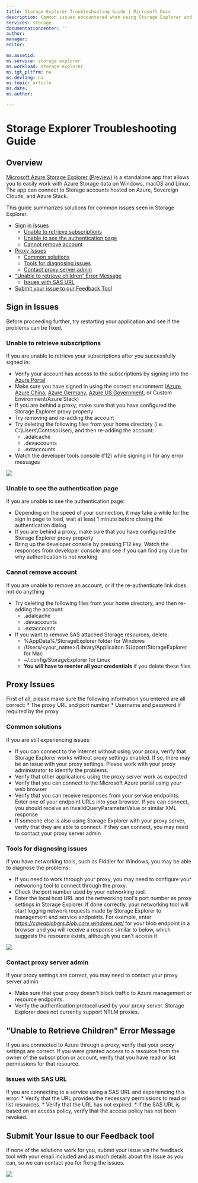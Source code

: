 ```yaml
---
title: Storage Explorer Troubleshooting Guide | Microsoft Docs
description: Common issues encountered when using Storage Explorer and solutions to resolve the issues
services: storage
documentationcenter: ''
author:
manager:
editor:

ms.assetid:
ms.service: storage explorer
ms.workload: storage explorer
ms.tgt_pltfrm: na
ms.devlang: na
ms.topic: article
ms.date:
ms.author:

---
```


# Storage Explorer Troubleshooting Guide

## Overview
[Microsoft Azure Storage Explorer (Preview)](http://storageexplorer.com/) is a standalone app that allows you to easily work with Azure Storage data on Windows, macOS and Linux. The app can connect to Storage accounts hosted on Azure, Sovereign Clouds, and Azure Stack.

This guide summarizes solutions for common issues seen in Storage Explorer.

* [Sign in Issues]
    * [Unable to retrieve subscriptions]
    * [Unable to see the authentication page]
    * [Cannot remove account]
* [Proxy Issues]
    * [Common solutions]
    * [Tools for diagnosing issues]
    * [Contact proxy server admin]
* [“Unable to retrieve children” Error Message]
    * [Issues with SAS URL]
* [Submit your issue to our Feedback Tool]

## <a name="sign-in-issues"></a>Sign in Issues
Before proceeding further, try restarting your application and see if the problems can be fixed.

### <a name="unable-to-retrieve-subscriptions"></a>Unable to retrieve subscriptions
If you are unable to retrieve your subscriptions after you successfully signed in:
* Verify your account has access to the subscriptions by signing into the [Azure Portal](http://portal.azure.com/)
* Make sure you have signed in using the correct environment ([Azure](http://portal.azure.com/), [Azure China](https://portal.azure.cn/), [Azure Germany](https://portal.microsoftazure.de/), [Azure US Government](http://portal.azure.us/), or Custom Environment/Azure Stack)
* If you are behind a proxy, make sure that you have configured the Storage Explorer proxy properly
* Try removing and re-adding the account
* Try deleting the following files from your home directory (i.e. C:\Users\ContosoUser), and then re-adding the account:
    * .adalcache
    * .devaccounts
    * .extaccounts
* Watch the developer tools console (f12) while signing in for any error messages

![][0]

### <a name="unable-to-see-auth-page"></a>Unable to see the authentication page
If you are unable to see the authentication page:
* Depending on the speed of your connection, it may take a while for the sign in page to load, wait at least 1 minute before closing the authentication dialog
* If you are behind a proxy, make sure that you have configured the Storage Explorer proxy properly
* Bring up the developer console by pressing F12 key. Watch the responses from developer console and see if you can find any clue for why authentication is not working

### <a name="unable-to-remove-account"></a>Cannot remove account
If you are unable to remove an account, or if the re-authenticate link does not do anything
* Try deleting the following files from your home directory, and then re-adding the account:
    * .adalcache
    * .devaccounts
    * .extaccounts
* If you want to remove SAS attached Storage resources, delete:
    * %AppData%/StorageExplorer folder for Windows
    * /Users/<your_name>/Library/Applicaiton SUpport/StorageExplorer for Mac
    * ~/.config/StorageExplorer for Linux
    * **You will have to reenter all your credentials** if you delete these files



## <a name="proxy-issues"></a>Proxy Issues
First of all, please make sure the following information you entered are all correct:
    * The proxy URL and port number
    * Username and password if required by the proxy

### <a name="common-solutions"></a>Common solutions
If you are still experiencing issues:
* If you can connect to the internet without using your proxy, verify that Storage Explorer works without proxy settings enabled. If so, there may be an issue with your proxy settings. Please work with your proxy administrator to identify the problems.
* Verify that other applications using the proxy server work as expected
* Verify that you can connect to the Microsoft Azure portal using your web browser
* Verify that you can receive responses from your service endpoints. Enter one of your endpoint URLs into your browser. If you can connect, you should receive an InvalidQueryParameterValue or similar XML response
* If someone else is also using Storage Explorer with your proxy server, verify that they are able to connect. If they can connect, you may need to contact your proxy server admin

### <a name="tools"></a>Tools for diagnosing issues
If you have networking tools, such as Fiddler for Windows, you may be able to diagnose the problems:
* If you need to work through your proxy, you may need to configure your networking tool to connect through the proxy.
* Check the port number used by your networking tool.
* Enter the local host URL and the networking tool's port number as proxy settings in Storage Explorer. If done correctly, your networking tool will start logging network requests made by Storage Explorer to management and service endpoints. For example, enter *https://cawablobgrs.blob.core.windows.net/* for your blob endpoint in a browser and you will receive a response similar to below, which suggests the resource exists, although you can't access it

![][2]


### <a name="contact-admin"></a>Contact proxy server admin
If your proxy settings are correct, you may need to contact your proxy server admin
* Make sure that your proxy doesn't block traffic to Azure management or resource endpoints.
* Verify the authentication protocol used by your proxy server. Storage Explorer does not currently support NTLM proxies.

## <a name="unable-to-retrieve-children"></a>"Unable to Retrieve Children" Error Message
If you are connected to Azure through a proxy, verify that your proxy settings are correct. If you were granted access to a resource from the owner of the subscription or account, verify that you have read or list permissions for that resource.

### <a name="sas-url"></a>Issues with SAS URL
If you are connecting to a service using a SAS URL and experiencing this error:
    * Verify that the URL provides the necessary permissions to read or list resources.
	* Verify that the URL has not expired.
	* If the SAS URL is based on an access policy, verify that the access policy has not been revoked.

## <a name="submit-issues"></a>Submit Your Issue to our Feedback tool
If none of the solutions work for you, submit your issue via the feedback tool with your email included and as much details about the issue as you can, so we can contact you for fixing the issues.

![][1]


<!--Anchors-->
[Sign in Issues]: #sign-in-issues
[Unable to retrieve subscriptions]: #unable-to-retrieve-subscriptions
[Unable to see the authentication page]:#unable-to-see-auth-page
[Cannot remove account]: #unable-to-remove-account
[Proxy Issues]: #proxy-issues
[Common solutions]: #common-solutions
[Tools for diagnosing issues]: #tools
[Contact proxy server admin]: #contact-admin
[“Unable to retrieve children” Error Message]: #unable-to-retrieve-children
[Issues with SAS URL]: #sas-url
[Submit your issue to our Feedback Tool]: #submit-issues

<!--Image references-->
[0]: ./media/se-troubleshooting-guide/f12.png
[1]: ./media/se-troubleshooting-guide/send-feedback.png
[2]: ./media/se-troubleshooting-guide/blob-endpoint.png
